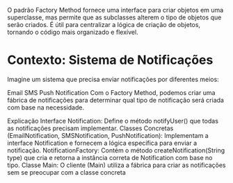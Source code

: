 O padrão Factory Method fornece uma interface para criar objetos em uma superclasse, mas permite que as subclasses alterem o tipo de objetos que serão criados. 
É útil para centralizar a lógica de criação de objetos, tornando o código mais organizado e flexível.

# Contexto: Sistema de Notificações
Imagine um sistema que precisa enviar notificações por diferentes meios:

Email
SMS
Push Notification
Com o Factory Method, podemos criar uma fábrica de notificações para determinar qual tipo de notificação será criada com base na necessidade.


Explicação
Interface Notification: Define o método notifyUser() que todas as notificações precisam implementar.
Classes Concretas (EmailNotification, SMSNotification, PushNotification): Implementam a interface Notification e fornecem a lógica específica para enviar a notificação.
NotificationFactory: Contém o método createNotification(String type) que cria e retorna a instância correta de Notification com base no tipo.
Classe Main: O cliente (Main) utiliza a fábrica para criar as notificações sem se preocupar com a classe concreta
